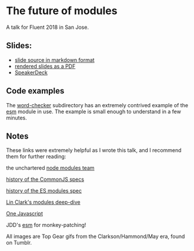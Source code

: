 # The future of modules

A talk for Fluent 2018 in San Jose.

## Slides:

* [slide source in markdown format](./slides.md)
* [rendered slides as a PDF](./slides.pdf)
* [SpeakerDeck](https://speakerdeck.com/ceejbot/the-future-of-javascript-modules-in-node)

## Code examples

The [word-checker](./word-checker/) subdirectory has an extremely contrived example of the [esm](https://github.com/standard-things/esm) module in use. The example is small enough to understand in a few minutes.

## Notes

These links were extremely helpful as I wrote this talk, and I recommend them for further reading:

the unchartered [node modules team](https://github.com/nodejs/modules)

[history of the CommonJS specs](https://en.wikipedia.org/wiki/CommonJS)

[history of the ES modules spec](https://gist.github.com/jkrems/769a8cd8806f7f57903b641c74b5f08a)

[Lin Clark's modules deep-dive](https://hacks.mozilla.org/2018/03/es-modules-a-cartoon-deep-dive/)

[One Javascript](http://2ality.com/2014/12/one-javascript.html)

JDD's [esm](https://github.com/standard-things/esm) for monkey-patching!

All images are Top Gear gifs from the Clarkson/Hammond/May era, found on Tumblr.
